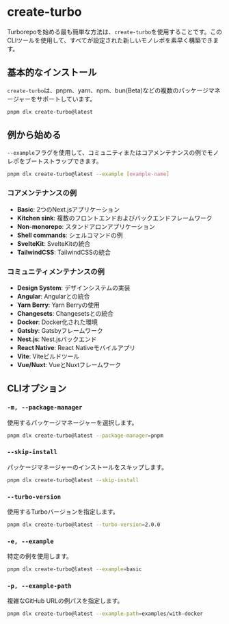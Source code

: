 # create-turbo

Turborepoを始める最も簡単な方法は、`create-turbo`を使用することです。このCLIツールを使用して、すべてが設定された新しいモノレポを素早く構築できます。

## 基本的なインストール

`create-turbo`は、pnpm、yarn、npm、bun(Beta)などの複数のパッケージマネージャーをサポートしています。

```bash
pnpm dlx create-turbo@latest
```

## 例から始める

`--example`フラグを使用して、コミュニティまたはコアメンテナンスの例でモノレポをブートストラップできます。

```bash
pnpm dlx create-turbo@latest --example [example-name]
```

### コアメンテナンスの例

- **Basic**: 2つのNext.jsアプリケーション
- **Kitchen sink**: 複数のフロントエンドおよびバックエンドフレームワーク
- **Non-monorepo**: スタンドアロンアプリケーション
- **Shell commands**: シェルコマンドの例
- **SvelteKit**: SvelteKitの統合
- **TailwindCSS**: TailwindCSSの統合

### コミュニティメンテナンスの例

- **Design System**: デザインシステムの実装
- **Angular**: Angularとの統合
- **Yarn Berry**: Yarn Berryの使用
- **Changesets**: Changesetsとの統合
- **Docker**: Docker化された環境
- **Gatsby**: Gatsbyフレームワーク
- **Nest.js**: Nest.jsバックエンド
- **React Native**: React Nativeモバイルアプリ
- **Vite**: Viteビルドツール
- **Vue/Nuxt**: VueとNuxtフレームワーク

## CLIオプション

### `-m, --package-manager`

使用するパッケージマネージャーを選択します。

```bash
pnpm dlx create-turbo@latest --package-manager=pnpm
```

### `--skip-install`

パッケージマネージャーのインストールをスキップします。

```bash
pnpm dlx create-turbo@latest --skip-install
```

### `--turbo-version`

使用するTurboバージョンを指定します。

```bash
pnpm dlx create-turbo@latest --turbo-version=2.0.0
```

### `-e, --example`

特定の例を使用します。

```bash
pnpm dlx create-turbo@latest --example=basic
```

### `-p, --example-path`

複雑なGitHub URLの例パスを指定します。

```bash
pnpm dlx create-turbo@latest --example-path=examples/with-docker
```
